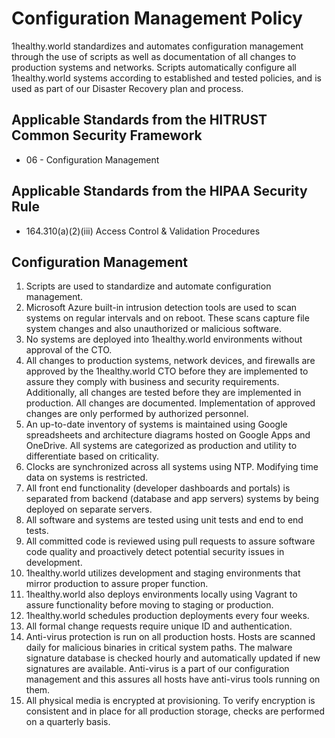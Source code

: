 # Configuration Management Policy

1healthy.world standardizes and automates configuration management through the use of scripts as well as documentation of all changes to production systems and networks. Scripts automatically configure all 1healthy.world systems according to established and tested policies, and is used as part of our Disaster Recovery plan and process.

## Applicable Standards from the HITRUST Common Security Framework

* 06 - Configuration Management

## Applicable Standards from the HIPAA Security Rule

* 164.310(a)(2)(iii) Access Control & Validation Procedures

## Configuration Management

1. Scripts are used to standardize and automate configuration management.
2. Microsoft Azure built-in intrusion detection tools are used to scan systems on regular intervals and on reboot. These scans capture file system changes and also unauthorized or malicious software.
3. No systems are deployed into 1healthy.world environments without approval of the CTO.
4. All changes to production systems, network devices, and firewalls are approved by the 1healthy.world CTO before they are implemented to assure they comply with business and security requirements. Additionally, all changes are tested before they are implemented in production. All changes are documented. Implementation of approved changes are only performed by authorized personnel.
5. An up-to-date inventory of systems is maintained using Google spreadsheets and architecture diagrams hosted on Google Apps and OneDrive. All systems are categorized as production and utility to differentiate based on criticality.
6. Clocks are synchronized across all systems using NTP. Modifying time data on systems is restricted.
7. All front end functionality (developer dashboards and portals) is separated from backend (database and app servers) systems by being deployed on separate servers.
8. All software and systems are tested using unit tests and end to end tests.
9. All committed code is reviewed using pull requests to assure software code quality and proactively detect potential security issues in development.
10. 1healthy.world utilizes development and staging environments that mirror production to assure proper function.
11. 1healthy.world also deploys environments locally using Vagrant to assure functionality before moving to staging or production.
12. 1healthy.world schedules production deployments every four weeks.
13. All formal change requests require unique ID and authentication.
14. Anti-virus protection is run on all production hosts. Hosts are scanned daily for malicious binaries in critical system paths. The malware signature database is checked hourly and automatically updated if new signatures are available. Anti-virus is a part of our configuration management and this assures all hosts have anti-virus tools running on them.
15. All physical media is encrypted at provisioning. To verify encryption is consistent and in place for all production storage, checks are performed on a quarterly basis.
